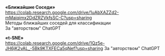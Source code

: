 **«Ближайшие Соседи»** <br />
https://colab.research.google.com/drive/1uAbXAZZd2-mMaiqimx2DdZRZVkfsSC-C?usp=sharing <br /> 
Методы ближайших соседей для классификации <br />
За "авторством" ChatGPT

**«t-SNE»** <br />
https://colab.research.google.com/drive/1Qz5e-JH6jK2vAL_-5Bk9KTXFECa5qNef?usp=sharing
За "авторством" ChatGPT
